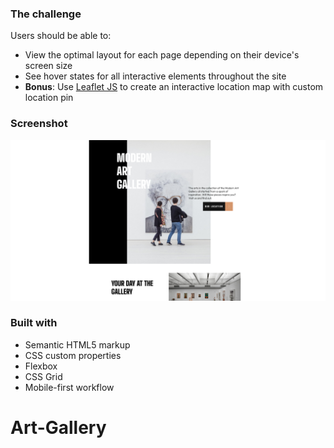 ### The challenge

Users should be able to:

- View the optimal layout for each page depending on their device's screen size
- See hover states for all interactive elements throughout the site
- **Bonus**: Use [Leaflet JS](https://leafletjs.com/) to create an interactive location map with custom location pin

### Screenshot

![](./Screenshot.png)


### Built with

- Semantic HTML5 markup
- CSS custom properties
- Flexbox
- CSS Grid
- Mobile-first workflow
# Art-Gallery
